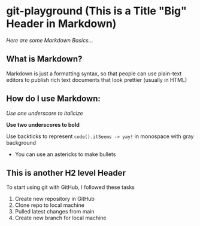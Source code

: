 # git-playground (This is a Title "Big" Header in Markdown)
_Here are some Markdown Basics..._
## What is Markdown?
Markdown is just a formatting syntax, so that people can use plain-text editors to publish rich text documents that look prettier (usually in HTML)
## How do I use Markdown:
_Use one underscore to italicize_

__Use two underscores to bold__

Use backticks to represent `code().itSeems -> yay!` in monospace with gray background

* You can use an astericks to make bullets

## This is another H2 level Header
To start using git with GitHub, I followed these tasks
1. Create new repository in GitHub
2. Clone repo to local machine
3. Pulled latest changes from main
4. Create new branch for local machine
